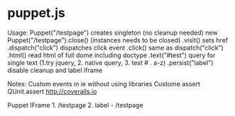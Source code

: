 puppet.js
=========

Usage:
    Puppet("/testpage") creates singleton (no cleanup needed)
    new Puppet("/testpage").close() (instances needs to be closed)
    .visit() sets href
    .dispatch("click") dispatches click event
    .click() same as dispatch("click")
    .html() read html of full dome including doctype
    .text("#test") query for single text (1.try jquery, 2. native query, 3. test # . a-z)
    .persist("label") disable cleanup and label iframe
    
Notes:
Custom events in ie without using libraries
Custome assert QUnit.assert
http://coveralls.io

<div id="puppet"></div> 
Puppet IFrame
1. /testpage
2. label - /testpage

	
	
	
